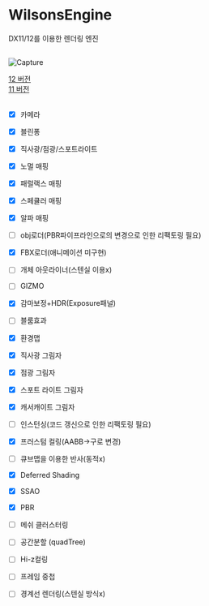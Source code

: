 # WilsonsEngine
DX11/12를 이용한 렌더링 엔진 
##
![Capture](https://github.com/Wheels0n/WilsonsEngine/assets/96295807/1f91b757-2dfd-4bc8-9323-1ab62e46471f)

[12 버전](https://youtu.be/IimETRc8OGs)  
[11 버전](https://youtu.be/wbYEyiZzkSE)
##
- [x] 카메라
- [x] 블린퐁
- [x] 직사광/점광/스포트라이트
- [x] 노멀 매핑
- [x] 패럴랙스 매핑
- [x] 스페큘러 매핑
- [x] 알파 매핑  
- [ ] obj로더(PBR파이프라인으로의 변경으로 인한 리팩토링 필요)
- [x] FBX로더(애니메이션 미구현)
- [ ] 개체 아웃라이너(스텐실 이용x)
- [ ] GIZMO
- [x] 감마보정+HDR(Exposure패널)
- [ ] 블룸효과
- [X] 환경맵
- [X] 직사광 그림자
- [X] 점광 그림자
- [X] 스포트 라이트 그림자
- [x] 캐서캐이트 그림자
- [ ] 인스턴싱(코드 갱신으로 인한 리팩토링 필요)
- [X] 프러스텀 컬링(AABB->구로 변경)
- [ ] 큐브맵을 이용한 반사(동적x)
- [X] Deferred Shading
- [X] SSAO
- [x] PBR
- [ ] 메쉬 클러스터링
- [ ] 공간분할 (quadTree)
- [ ] Hi-z컬링
- [ ] 프레임 중첩
- [ ] 경계선 렌더링(스텐실 방식x)

